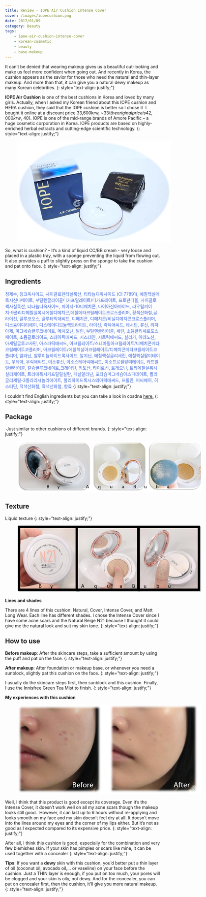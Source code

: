 ```yaml
---
title: Review - IOPE Air Cushion Intense Cover
cover: /images/iopecushion.png
date: 2017/01/09
category: Beauty
tags:
	- ipoe-air-cushion-intense-cover
	- korean-cosmetic
	- beauty
	- base-makeup
---
```


It can’t be denied that wearing makeup gives us a beautiful out-looking and make us feel more confident when going out. And recently in Korea, the cushion appears as the savior for those who need the natural and thin-layer makeup. And more than that, it can give you a natural dewy makeup as many Korean celebrities.
{: style="text-align: justify;"}

**IOPE Air Cushion** is one of the best cushions in Korea and loved by many girls. Actually, when I asked my Korean friend about this IOPE cushion and HERA cushion, they said that the IOPE cushion is better so I chose it  I bought it online at a discount price 33,600krw, ~$33 (the original price is 42,000krw, ~$40). IOPE is one of the mid-range brands of Amore Pacific – a huge cosmetic corporation in Korea. IOPE products are based on highly-enriched herbal extracts and cutting-edge scientific technology.
{: style="text-align: justify;"}

<figure style="width: 500px" class="align-center">
  <img src="./iopecushion-1.png" alt="">
  <figcaption></figcaption>
</figure>

So, what is cushion? – It’s a kind of liquid CC/BB cream - very loose and placed in a plastic tray, with a sponge preventing the liquid from flowing out. It also provides a puff to slightly press on the sponge to take the cushion and pat onto face.
{: style="text-align: justify;"}

## Ingredients

<span style="color:royalblue"> 정제수, 징크옥사이드, 사이클로펜타실록산, 티타늄디옥사이드 (CI 77891), 에칠헥실메톡시신나메이트, 부틸렌글라이콜디카프릴레이트/디카프레이트, 프로판디올, 사이클로헥사실록산, 티타늄디옥사이드, 피이지-10디메치콘, 나이아신아마이드, 라우릴피이지-9폴리디메칠실록시에칠디메치콘,메칠메타크릴레이트크로스폴리머, 황색산화철,글라이신, 글루코오스, 글루타믹애씨드, 디메치콘, 디메치콘/비닐디메치콘크로스폴리머, 디소듐이디티에이, 디스테아디모늄헥토라이트, 라이신, 락틱애씨드, 레시틴, 류신, 리파아제, 마그네슘글루코네이트, 메치오닌, 발린, 부틸렌글라이콜, 세린, 소듐글리세로포스페이트, 소듐클로라이드, 스테아릭애씨드, 시스테인, 시트릭애씨드, 실리카, 아데노신, 아세틸글루코사민, 아스파틱애씨드, 아크릴레이트/스테아릴아크릴레이트/디메치콘메타크릴레이트코폴리머, 아크릴레이트/에칠헥실아크릴레이트/디메치콘메타크릴레이트코폴리머, 알라닌, 알루미늄하이드록사이드, 알지닌, 에칠헥실글리세린, 에칠헥실팔미테이트, 우레아, 우릭애씨드, 이소류신, 이소스테아릭애씨드, 이소프로필팔미테이트, 카프릴릴글라이콜, 칼슘글루코네이트,크레아틴, 키토산, 타이로신, 트레오닌, 트리메칠실록시실리케이트, 트리에톡시카프릴릴실란, 페닐알라닌, 포타슘마그네슘아스파테이트, 폴리글리세릴-3폴리리시놀리에이트, 폴리하이드록시스테아릭애씨드, 프롤린, 피씨에이, 히스티딘, 적색산화철, 흑색산화철, 향료 </span>
{: style="text-align: justify;"}

I couldn't find English ingredients but you can take a look in cosdna  <a href="http://www.cosdna.com/eng/cosmetic_afe8286137.html" target="_blank"> here.</a> 
{: style="text-align: justify;"}

## Package

 Just similar to other cushions of different brands.
 {: style="text-align: justify;"}
 
 <figure style="width: 600px" class="align-center">
  <img src="./iopecushion-2.png" alt="">
  <figcaption> </figcaption>
</figure>

## Texture

Liquid texture
{: style="text-align: justify;"}

<figure style="width: 600px" class="align-center">
  <img src="./iopecushion-3.png" alt="">
  <figcaption> </figcaption>
</figure>

**Lines and shades**

There are 4 lines of this cushion: Natural, Cover, Intense Cover, and Matt Long Wear. Each line has different shades. I chose the Intense Cover since I have some acne scars and the Natural Beige N21 because I thought it could give me the natural look and suit my skin tone.
{: style="text-align: justify;"}

## How to use

**Before makeup**: After the skincare steps, take a sufficient amount by using the puff and pat on the face.
{: style="text-align: justify;"}

**After makeup**: After foundation or makeup base, or whenever you need a sunblock, slightly pat this cushion on the face.
{: style="text-align: justify;"}

I usually do the skincare steps first, then sunblock and this cushion. Finally, I use the Innisfree Green Tea Mist to finish.
{: style="text-align: justify;"}

**My experiences with this cushion**

<figure style="width: 600px" class="align-center">
  <img src="./iopecushion-4.png" alt="">
  <figcaption> </figcaption>
</figure>


Well, I think that this product is good except its coverage. Even it’s the Intense Cover, it doesn’t work well on all my acne scars though the makeup looks still good.  However, it can last up to 6 hours without re-applying and looks smooth on my face and my skin doesn’t feel dry at all. It doesn’t move into the lines around my eyes and the corner of my lips either. But it’s not as good as I expected compared to its expensive price.
{: style="text-align: justify;"}

After all, I think this cushion is good, especially for the combination and very few blemishes skin. If your skin has pimples or scars like mine, it can be used together with a concealer
{: style="text-align: justify;"}

**Tips**:  If you want a **dewy** skin with this cushion, you’d better put a thin layer of oil (coconut oil, avocado oil,… or vaseline) on your face before the cushion. Just a THIN layer is enough, if you put on too much, your pores will be clogged and your skin is oily, not dewy. And for the concealer, you can put on concealer first, then the cushion, it'll give you more natural makeup.
{: style="text-align: justify;"}